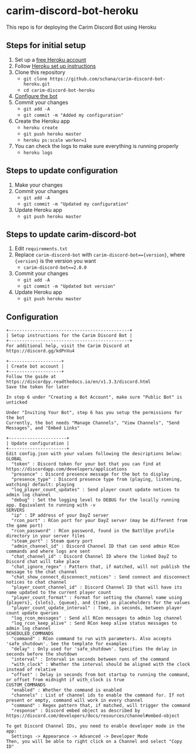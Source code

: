 # carim-discord-bot-heroku

This repo is for deploying the Carim Discord Bot using Heroku

## Steps for initial setup

1. Set up a [free Heroku account](https://signup.heroku.com/signup/dc)
1. Follow [Heroku set up instructions](https://devcenter.heroku.com/articles/getting-started-with-python#set-up)
1. Clone this repository
   + `git clone https://github.com/schana/carim-discord-bot-heroku.git`
   + `cd carim-discord-bot-heroku`
1. [Configure the bot](#Configuration)
1. Commit your changes
   + `git add -A`
   + `git commit -m "Added my configuration"`
1. Create the Heroku app
   + `heroku create`
   + `git push heroku master`
   + `heroku ps:scale worker=1`
1. You can check the logs to make sure everything is running properly
   + `heroku logs`

## Steps to update configuration

1. Make your changes
1. Commit your changes
   + `git add -A`
   + `git commit -m "Updated my configuration"`
1. Update Heroku app
   + `git push heroku master`
   
## Steps to update carim-discord-bot

1. Edit `requirements.txt`
1. Replace `carim-discord-bot` with `carim-discord-bot=={version}`, where `{version}` is the version you want
   + `carim-discord-bot==2.0.0`
1. Commit your changes
   + `git add -A`
   + `git commit -m "Updated bot version"`
1. Update Heroku app
   + `git push heroku master`

## Configuration

```text
+----------------------------------------------+
| Setup instructions for the Carim Discord Bot |
+----------------------------------------------+
For additional help, visit the Carim Discord at https://discord.gg/kdPnVu4

+--------------------+
| Create bot account |
+--------------------+
Follow the guide at https://discordpy.readthedocs.io/en/v1.3.3/discord.html
Save the token for later

In step 6 under "Creating a Bot Account", make sure "Public Bot" is unticked

Under "Inviting Your Bot", step 6 has you setup the permissions for the bot
Currently, the bot needs "Manage Channels", "View Channels", "Send Messages", and "Embed Links"

+----------------------+
| Update configuration |
+----------------------+
Edit config.json with your values following the descriptions below:
GLOBAL
  "token" : Discord token for your bot that you can find at https://discordapp.com/developers/applications
  "presence" : Discord presence message for the bot to display
  "presence_type" : Discord presence type from (playing, listening, watching) default: playing
  "log_player_count_updates" : Send player count update notices to admin log channel
  "debug" : Set the logging level to DEBUG for the locally running app. Equivalent to running with -v
SERVERS
  "ip" : IP address of your DayZ server
  "rcon_port" : RCon port for your DayZ server (may be different from the game port)
  "rcon_password" : RCon password, found in the BattlEye profile directory in your server files
  "steam_port" : Steam query port
  "admin_channel_id" : Discord Channel ID that can send admin RCon commands and where logs are sent
  "chat_channel_id" : Discord Channel ID where the linked DayZ to Discord chat will take place
  "chat_ignore_regex" : Pattern that, if matched, will not publish the message to the chat channel
  "chat_show_connect_disconnect_notices" : Send connect and disconnect notices to chat channel
  "player_count_channel_id" : Discord Channel ID that will have its name updated to the current player count
  "player_count_format" : Format for setting the channel name using {players}, {slots}, {queue}, and {time} as placeholders for the values
  "player_count_update_interval" : Time, in seconds, between player count update queries
  "log_rcon_messages" : Send all RCon messages to admin log channel
  "log_rcon_keep_alive" : Send RCon keep alive status messages to admin log channel
SCHEDULED_COMMANDS
  "command" : RCon command to run with parameters. Also accepts 'safe_shutdown'. See the template for examples
  "delay" : Only used for 'safe_shutdown'. Specifies the delay in seconds before the shutdown
  "interval" : Interval in seconds between runs of the command
  "with_clock" : Whether the interval should be aligned with the clock instead of relative
  "offset" : Delay in seconds from bot startup to running the command, or offset from midnight if with_clock is true
CUSTOM_COMMANDS
  "enabled" : Whether the command is enabled
  "channels" : List of channel ids to enable the command for. If not present or empty, command will work in every channel
  "command" : Regex pattern that, if matched, will trigger the command
  "response" : Discord embed object as described by https://discord.com/developers/docs/resources/channel#embed-object

To get Discord Channel IDs, you need to enable developer mode in the app:
  Settings -> Appearance -> Advanced -> Developer Mode
Then, you will be able to right click on a Channel and select "Copy ID"
```
